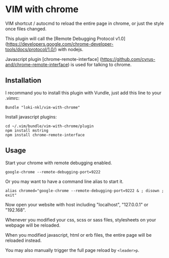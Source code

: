 # VIM with chrome #

VIM shortcut / autocmd to reload the entire page in chrome, or just the style once files changed.

This plugin will call the [Remote Debugging Protocol v1.0] (https://developers.google.com/chrome-developer-tools/docs/protocol/1.0/) with nodejs.

Javascript plugin [chrome-remote-interface] (https://github.com/cyrus-and/chrome-remote-interface) is used for talking to chrome.


## Installation ##

I recommand you to install this plugin with Vundle, just add this line to your .vimrc:

    Bundle "loki-nkl/vim-with-chrome"

Install javascript plugins:

    cd ~/.vim/bundle/vim-with-chrome/plugin
    npm install mstring
    npm install chrome-remote-interface


## Usage ##

Start your chrome with remote debugging enabled.

    google-chrome --remote-debugging-port=9222

Or you may want to have a command line alias to start it.

    alias chromed="google-chrome --remote-debugging-port=9222 & ; disown ; exit"

Now open your website with host including "localhost", "127.0.0.1" or "192.168".

Whenever you modified your css, scss or sass files, stylesheets on your webpage will be reloaded.

When you modified javascript, html or erb files, the entire page will be reloaded instead.

You may also manually trigger the full page reload by `<leader>p`.
